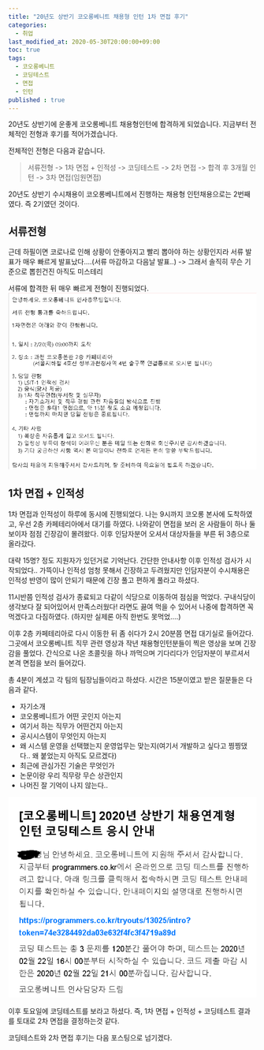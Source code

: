 ```yaml
---
title: "20년도 상반기 코오롱베니트 채용형 인턴 1차 면접 후기"
categories: 
  - 취업
last_modified_at: 2020-05-30T20:00:00+09:00
toc: true
tags: 
  - 코오롱베니트
  - 코딩테스트
  - 면접
  - 인턴
published : true
---
```


20년도 상반기에 운좋게 코오롱베니트 채용형인턴에 합격하게 되었습니다. 지금부터 전체적인 전형과 후기를 적어가겠습니다. 

전체적인 전형은 다음과 같습니다. 
> 서류전형 -> 1차 면접 + 인적성 -> 코딩테스트 -> 2차 면접 -> 합격 후 3개월 인턴 -> 3차 면접(임원면접)

20년도 상반기 수시채용이 코오롱베니트에서 진행하는 채용형 인턴채용으로는 2번째였다. 즉 2기였던 것이다. 

## 서류전형
근데 하필이면 코로나로 인해 상황이 안좋아지고 빨리 뽑아야 하는 상황인지라 서류 발표가 매우 빠르게 발표났다....(서류 마감하고 다음날 발표..) -> 그래서 솔직히 무슨 기준으로 뽑힌건진 아직도 미스테리

서류에 합격한 뒤 매우 빠르게 전형이 진행되었다. <br/>
![서합](/assets/images/면접/코오롱_서합.png)

## 1차 면접 + 인적성

1차 면접과 인적성이 하루에 동시에 진행되었다. 나는 9시까지 코오롱 본사에 도착하였고, 우선 2층 카페테리아에서 대기를 하였다. 나와같이 면접을 보러 온 사람들이 하나 둘 보이자 점점 긴장감이 몰려왔다. 이후 인담자분어 오셔서 대상자들을 부른 뒤 3층으로 올라갔다. 

대략 15명? 정도 지원자가 있던거로 기억난다. 간단한 안내사항 이후 인적성 검사가 시작되었다.. 가뜩이나 인적성 엄청 못해서 긴장하고 두려웠지만 인담자분이 수시채용은 인적성 반영이 많이 안되기 때문에 긴장 풀고 편하게 풀라고 하셨다. 

11시반쯤 인적성 검사가 종료되고 다같이 식당으로 이동하여 점심을 먹었다. 구내식당이 생각보다 잘 되어있어서 만족스러웠다! 라면도 끓여 먹을 수 있어서 나중에 합격하면 꼭 먹겠다고 다짐하였다. (하지만 실제론 아직 한번도 못먹었....)

이후 2층 카페테리아로 다시 이동한 뒤 좀 쉬다가 2시 20분쯤 면접 대기실로 들어갔다. 그곳에서 코오롱베니트 직무 관련 영상과 작년 채용형인턴분들이 찍은 영상을 보며 긴장감을 풀었다. 간식으로 나온 초콜릿을 하나 까먹으며 기다리다가 인담자분이 부르셔서 본격 면접을 보러 들어갔다. 

총 4분이 계셨고 각 팀의 팀장님들이라고 하셨다. 시간은 15분이였고 받은 질문들은 다음과 같다. 

- 자기소개
- 코오롱베니트가 어떤 곳인지 아는지
- 여기서 하는 직무가 어떤건지 아는지
- 공시시스템이 무엇인지 아는지
- 왜 시스템 운영을 선택했는지 운영업무는 맞는지(여기서 개발하고 싶다고 찡찡댔다.. 왜 붙었는지 아직도 모르겠다)
- 최근에 관심가진 기술은 무엇인가
- 논문이랑 우리 직무랑 무슨 상관인지
- 나머진 잘 기억이 나지 않는다..


![코테](/assets/images/면접/코오롱_코테.png)


이후 토요일에 코딩테스트를 보라고 하셨다. 즉, 1차 면접 + 인적성 + 코딩테스트 결과를 토대로 2차 면접을 결정하는것 같다. 

코딩테스트와 2차 면접 후기는 다음 포스팅으로 넘기겠다. 